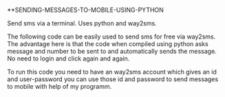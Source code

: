 **SENDING-MESSAGES-TO-MOBILE-USING-PYTHON

Send sms via a terminal. Uses python and way2sms.

The following code can be easily used to send sms for free via way2sms. The advantage here is that the code when compiled using python asks message and number to be sent to and automatically sends the message. No need to login and click again and again.

To run this code you need to have an way2sms account which gives an id and user-password you can use those id and password to send messages to mobile with help of my programm.
